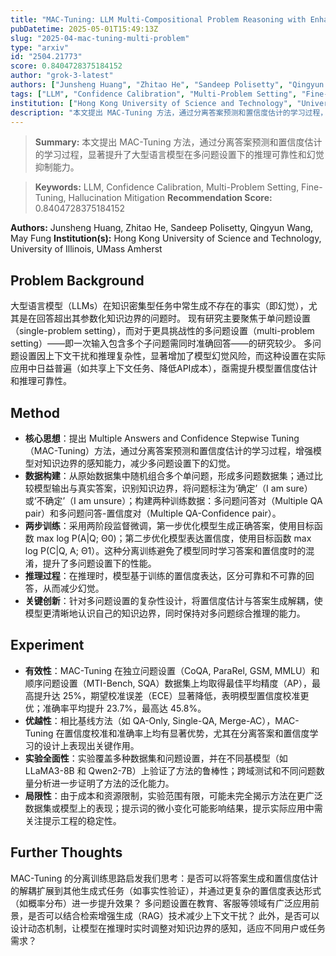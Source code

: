 ```yaml
---
title: "MAC-Tuning: LLM Multi-Compositional Problem Reasoning with Enhanced Knowledge Boundary Awareness"
pubDatetime: 2025-05-01T15:49:13Z
slug: "2025-04-mac-tuning-multi-problem"
type: "arxiv"
id: "2504.21773"
score: 0.8404728375184152
author: "grok-3-latest"
authors: ["Junsheng Huang", "Zhitao He", "Sandeep Polisetty", "Qingyun Wang", "May Fung"]
tags: ["LLM", "Confidence Calibration", "Multi-Problem Setting", "Fine-Tuning", "Hallucination Mitigation"]
institution: ["Hong Kong University of Science and Technology", "University of Illinois", "UMass Amherst"]
description: "本文提出 MAC-Tuning 方法，通过分离答案预测和置信度估计的学习过程，显著提升了大型语言模型在多问题设置下的推理可靠性和幻觉抑制能力。"
---
```


> **Summary:** 本文提出 MAC-Tuning 方法，通过分离答案预测和置信度估计的学习过程，显著提升了大型语言模型在多问题设置下的推理可靠性和幻觉抑制能力。 

> **Keywords:** LLM, Confidence Calibration, Multi-Problem Setting, Fine-Tuning, Hallucination Mitigation
> **Recommendation Score:** 0.8404728375184152

**Authors:** Junsheng Huang, Zhitao He, Sandeep Polisetty, Qingyun Wang, May Fung
**Institution(s):** Hong Kong University of Science and Technology, University of Illinois, UMass Amherst

## Problem Background

大型语言模型（LLMs）在知识密集型任务中常生成不存在的事实（即幻觉），尤其是在回答超出其参数化知识边界的问题时。
现有研究主要聚焦于单问题设置（single-problem setting），而对于更具挑战性的多问题设置（multi-problem setting）——即一次输入包含多个子问题需同时准确回答——的研究较少。
多问题设置因上下文干扰和推理复杂性，显著增加了模型幻觉风险，而这种设置在实际应用中日益普遍（如共享上下文任务、降低API成本），亟需提升模型置信度估计和推理可靠性。

## Method

*   **核心思想**：提出 Multiple Answers and Confidence Stepwise Tuning（MAC-Tuning）方法，通过分离答案预测和置信度估计的学习过程，增强模型对知识边界的感知能力，减少多问题设置下的幻觉。
*   **数据构建**：从原始数据集中随机组合多个单问题，形成多问题数据集；通过比较模型输出与真实答案，识别知识边界，将问题标注为‘确定’（I am sure）或‘不确定’（I am unsure）；构建两种训练数据：多问题问答对（Multiple QA pair）和多问题问答-置信度对（Multiple QA-Confidence pair）。
*   **两步训练**：采用两阶段监督微调，第一步优化模型生成正确答案，使用目标函数 max log P(A|Q; Θ0)；第二步优化模型表达置信度，使用目标函数 max log P(C|Q, A; Θ1）。这种分离训练避免了模型同时学习答案和置信度时的混淆，提升了多问题设置下的性能。
*   **推理过程**：在推理时，模型基于训练的置信度表达，区分可靠和不可靠的回答，从而减少幻觉。
*   **关键创新**：针对多问题设置的复杂性设计，将置信度估计与答案生成解耦，使模型更清晰地认识自己的知识边界，同时保持对多问题综合推理的能力。

## Experiment

*   **有效性**：MAC-Tuning 在独立问题设置（CoQA, ParaRel, GSM, MMLU）和顺序问题设置（MTI-Bench, SQA）数据集上均取得最佳平均精度（AP），最高提升达 25%，期望校准误差（ECE）显著降低，表明模型置信度校准更优；准确率平均提升 23.7%，最高达 45.8%。
*   **优越性**：相比基线方法（如 QA-Only, Single-QA, Merge-AC），MAC-Tuning 在置信度校准和准确率上均有显著优势，尤其在分离答案和置信度学习的设计上表现出关键作用。
*   **实验全面性**：实验覆盖多种数据集和问题设置，并在不同基模型（如 LLaMA3-8B 和 Qwen2-7B）上验证了方法的鲁棒性；跨域测试和不同问题数量分析进一步证明了方法的泛化能力。
*   **局限性**：由于成本和资源限制，实验范围有限，可能未完全揭示方法在更广泛数据集或模型上的表现；提示词的微小变化可能影响结果，提示实际应用中需关注提示工程的稳定性。

## Further Thoughts

MAC-Tuning 的分离训练思路启发我们思考：是否可以将答案生成和置信度估计的解耦扩展到其他生成式任务（如事实性验证），并通过更复杂的置信度表达形式（如概率分布）进一步提升效果？
多问题设置在教育、客服等领域有广泛应用前景，是否可以结合检索增强生成（RAG）技术减少上下文干扰？
此外，是否可以设计动态机制，让模型在推理时实时调整对知识边界的感知，适应不同用户或任务需求？